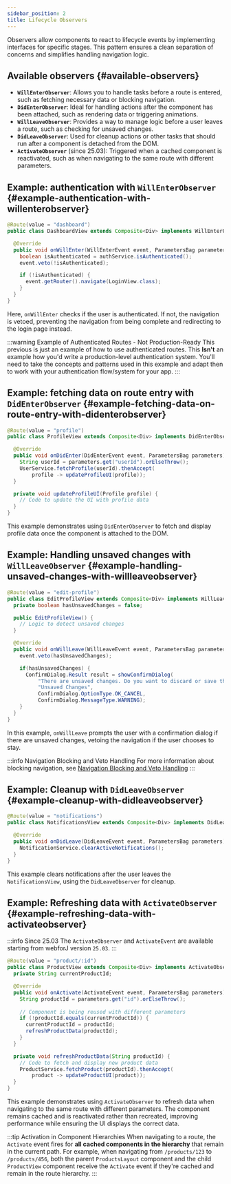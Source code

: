 ```yaml
---
sidebar_position: 2
title: Lifecycle Observers
---
```


Observers allow components to react to lifecycle events by implementing interfaces for specific stages. This pattern ensures a clean separation of concerns and simplifies handling navigation logic.

## Available observers {#available-observers}

- **`WillEnterObserver`**: Allows you to handle tasks before a route is entered, such as fetching necessary data or blocking navigation.
- **`DidEnterObserver`**: Ideal for handling actions after the component has been attached, such as rendering data or triggering animations.
- **`WillLeaveObserver`**: Provides a way to manage logic before a user leaves a route, such as checking for unsaved changes.
- **`DidLeaveObserver`**: Used for cleanup actions or other tasks that should run after a component is detached from the DOM.
- **`ActivateObserver`** (since 25.03): Triggered when a cached component is reactivated, such as when navigating to the same route with different parameters.

## Example: authentication with `WillEnterObserver` {#example-authentication-with-willenterobserver}

```java
@Route(value = "dashboard")
public class DashboardView extends Composite<Div> implements WillEnterObserver {

  @Override
  public void onWillEnter(WillEnterEvent event, ParametersBag parameters) {
    boolean isAuthenticated = authService.isAuthenticated();
    event.veto(!isAuthenticated);

    if (!isAuthenticated) {
      event.getRouter().navigate(LoginView.class);
    }
  }
}
```

Here, `onWillEnter` checks if the user is authenticated. If not, the navigation is vetoed, preventing the navigation from being complete and redirecting to the login page instead.

:::warning Example of Authenticated Routes - Not Production-Ready
This previous is just an example of how to use authenticated routes.
This **Isn't** an example how you'd write a production-level authentication system.
You'll need to take the concepts and patterns used in this example and adapt then to work with your authentication flow/system for your app.
:::

## Example: fetching data on route entry with `DidEnterObserver` {#example-fetching-data-on-route-entry-with-didenterobserver}

```java
@Route(value = "profile")
public class ProfileView extends Composite<Div> implements DidEnterObserver {

  @Override
  public void onDidEnter(DidEnterEvent event, ParametersBag parameters) {
    String userId = parameters.get("userId").orElseThrow();
    UserService.fetchProfile(userId).thenAccept(
        profile -> updateProfileUI(profile));
  }

  private void updateProfileUI(Profile profile) {
    // Code to update the UI with profile data
  }
}
```

This example demonstrates using `DidEnterObserver` to fetch and display profile data once the component is attached to the DOM.

## Example: Handling unsaved changes with `WillLeaveObserver` {#example-handling-unsaved-changes-with-willleaveobserver}

```java
@Route(value = "edit-profile")
public class EditProfileView extends Composite<Div> implements WillLeaveObserver {
  private boolean hasUnsavedChanges = false;

  public EditProfileView() {
    // Logic to detect unsaved changes
  }

  @Override
  public void onWillLeave(WillLeaveEvent event, ParametersBag parameters) {
    event.veto(hasUnsavedChanges);

    if(hasUnsavedChanges) {
      ConfirmDialog.Result result = showConfirmDialog(
          "There are unsaved changes. Do you want to discard or save them?",
          "Unsaved Changes",
          ConfirmDialog.OptionType.OK_CANCEL,
          ConfirmDialog.MessageType.WARNING);
    }
  }
}
```

In this example, `onWillLeave` prompts the user with a confirmation dialog if there are unsaved changes, vetoing the navigation if the user chooses to stay.

:::info Navigation Blocking and Veto Handling
For more information about blocking navigation, see [Navigation Blocking and Veto Handling](./navigation-blocking)
:::

## Example: Cleanup with `DidLeaveObserver` {#example-cleanup-with-didleaveobserver}

```java
@Route(value = "notifications")
public class NotificationsView extends Composite<Div> implements DidLeaveObserver {

  @Override
  public void onDidLeave(DidLeaveEvent event, ParametersBag parameters) {
    NotificationService.clearActiveNotifications();
  }
}
```

This example clears notifications after the user leaves the `NotificationsView`, using the `DidLeaveObserver` for cleanup.

## Example: Refreshing data with `ActivateObserver` {#example-refreshing-data-with-activateobserver}

:::info Since 25.03
The `ActivateObserver` and `ActivateEvent` are available starting from webforJ version `25.03`.
:::

```java
@Route(value = "product/:id")
public class ProductView extends Composite<Div> implements ActivateObserver {
  private String currentProductId;

  @Override
  public void onActivate(ActivateEvent event, ParametersBag parameters) {
    String productId = parameters.get("id").orElseThrow();
    
    // Component is being reused with different parameters
    if (!productId.equals(currentProductId)) {
      currentProductId = productId;
      refreshProductData(productId);
    }
  }

  private void refreshProductData(String productId) {
    // Code to fetch and display new product data
    ProductService.fetchProduct(productId).thenAccept(
        product -> updateProductUI(product));
  }
}
```

This example demonstrates using `ActivateObserver` to refresh data when navigating to the same route with different parameters. The component remains cached and is reactivated rather than recreated, improving performance while ensuring the UI displays the correct data.

:::tip Activation in Component Hierarchies
When navigating to a route, the `Activate` event fires for **all cached components in the hierarchy** that remain in the current path. For example, when navigating from `/products/123` to `/products/456`, both the parent `ProductsLayout` component and the child `ProductView` component receive the `Activate` event if they're cached and remain in the route hierarchy.
:::
